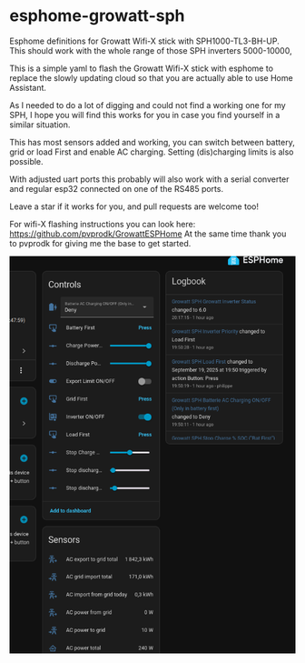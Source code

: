 # esphome-growatt-sph
Esphome definitions for Growatt Wifi-X stick with SPH1000-TL3-BH-UP.
This should work with the whole range of those SPH inverters 5000-10000,

This is a simple yaml to flash the Growatt Wifi-X stick with esphome to replace 
the slowly updating cloud so that you are actually able to use Home Assistant.

As I needed to do a lot of digging and could not find a working one for my SPH, I hope
you will find this works for you in case you find yourself in a similar situation.

This has most sensors added and working, you can switch between battery, grid or load First and enable AC charging.
Setting (dis)charging limits is also possible.

With adjusted uart ports this probably will also work with a serial converter and
regular esp32 connected on one of the RS485 ports.

Leave a star if it works for you, and pull requests are welcome too!

For wifi-X flashing instructions you can look here: https://github.com/pvprodk/GrowattESPHome 
At the same time thank you to pvprodk for giving me the base to get started.

![Home assistant view](esphome-growatt.png)
